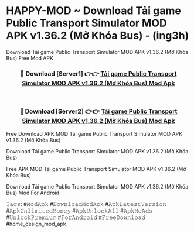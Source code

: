 # HAPPY-MOD ~ Download Tải game Public Transport Simulator MOD APK v1.36.2 (Mở Khóa Bus) - (ing3h)
Download Tải game Public Transport Simulator MOD APK v1.36.2 (Mở Khóa Bus) Free Mod APK

<div align="center">
<h3>🔴 Download [Server1] 👉👉 <a href="https://apk-comot.site?title=Tải_game_Public_Transport_Simulator_MOD_APK_v1.36.2_(Mở_Khóa_Bus)">Tải game Public Transport Simulator MOD APK v1.36.2 (Mở Khóa Bus) Mod Apk</a></h3><br>

<h3>🔴 Download [Server2] 👉👉 <a href="https://apk-comot.site?title=Tải_game_Public_Transport_Simulator_MOD_APK_v1.36.2_(Mở_Khóa_Bus)">Tải game Public Transport Simulator MOD APK v1.36.2 (Mở Khóa Bus) Mod Apk</a></h3>
</div>


Free Download APK MOD Tải game Public Transport Simulator MOD APK v1.36.2 (Mở Khóa Bus)

Download Tải game Public Transport Simulator MOD APK v1.36.2 (Mở Khóa Bus) 

Free APK MOD Tải game Public Transport Simulator MOD APK v1.36.2 (Mở Khóa Bus) 

Download Tải game Public Transport Simulator MOD APK v1.36.2 (Mở Khóa Bus) Mod For Android

𝚃𝚊𝚐𝚜: #𝙼𝚘𝚍𝙰𝚙𝚔 #𝙳𝚘𝚠𝚗𝚕𝚘𝚊𝚍𝙼𝚘𝚍𝙰𝚙𝚔 #𝙰𝚙𝚔𝙻𝚊𝚝𝚎𝚜𝚝𝚅𝚎𝚛𝚜𝚒𝚘𝚗 #𝙰𝚙𝚔𝚄𝚗𝚕𝚒𝚖𝚒𝚝𝚎𝚍𝙼𝚘𝚗𝚎𝚢 #𝙰𝚙𝚔𝚄𝚗𝚕𝚘𝚌𝚔𝙰𝚕𝚕 #𝙰𝚙𝚔𝙽𝚘𝙰𝚍𝚜 #𝚄𝚗𝚕𝚘𝚌𝚔𝙿𝚛𝚎𝚖𝚒𝚞𝚖 #𝙵𝚘𝚛𝙰𝚗𝚍𝚛𝚘𝚒𝚍 #𝙵𝚛𝚎𝚎𝙳𝚘𝚠𝚗𝚕𝚘𝚊𝚍 #home_design_mod_apk